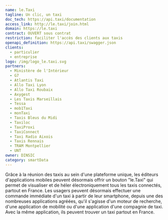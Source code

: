 ```yaml
---
name: le.Taxi
tagline: Un clic, un taxi
doc_tech: https://api.taxi/documentation
access_link: http://le.taxi/join.html
domain: https://le.taxi
contract: OUVERT sous contrat
restriction: faciliter l'accès des clients aux taxis
openapi_definition: https://api.taxi/swagger.json
clients:
  - particulier
  - entreprise
logo: /img/logo_le.taxi.svg
partners:
  - Ministère de l'Intérieur
  - G7
  - Atlantis Taxi
  - Allo Taxi Lyon
  - Allo Taxi Roubaix
  - Axygest
  - Les Taxis Marseillais
  - Tessa
  - mob1Taxi
  - monTaxi
  - Taxis Bleus du Midi
  - Taxiloc
  - TaxiProxi
  - TaxiConnect
  - Taxi Radio Aixois
  - Taxis Rennais
  - TRAM Montpellier
  - UNT
owner: DINSIC
category: smartData
---
```


Grâce à la réunion des taxis au sein d'une plateforme unique, les éditeurs d'applications mobiles peuvent désormais offrir un bouton "le.Taxi" qui permet de visualiser et de héler électroniquement tous les taxis connectés, partout en France. Les usagers peuvent désormais effectuer une commande immédiate d'un taxi à partir de leur smartphone, depuis une des nombreuses applications agréées, qu'il s'agisse d'un moteur de recherche, d'une application de mobilité ou d'une application d'une compagnie de taxi. Avec la même application, ils peuvent trouver un taxi partout en France.
